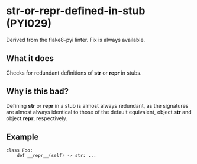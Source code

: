 # str-or-repr-defined-in-stub (PYI029)
Derived from the flake8-pyi linter.
Fix is always available.
## What it does
Checks for redundant definitions of __str__ or __repr__ in stubs.
## Why is this bad?
Defining __str__ or __repr__ in a stub is almost always redundant,
as the signatures are almost always identical to those of the default
equivalent, object.__str__ and object.__repr__, respectively.
## Example
```
class Foo:
    def __repr__(self) -> str: ...
```